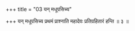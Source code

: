 +++
title = "03 यन् मधूपसिच्य"

+++
यन् मधूपसिच्य प्रथमं प्राश्नाति महादेवः प्रतिग्रहितारं हन्ति ॥ ३ ॥